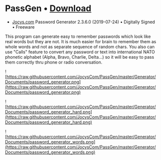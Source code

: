 
# PassGen • [Download](https://github.com/JocysCom/PassGen/releases/download/2.3.6/PassGen.zip)
 * <a target="_blank" href="http://www.jocys.com">Jocys.com</a> Password Generator 2.3.6.0 (2019-07-24) • Digitally Signed • Freeware

This program can generate easy to remember passwords which look like real words but they are not. It is much easier for brain to remember them as whole words and not as separate sequence of random chars. You also can use "Calls" feature to convert any password or text into international NATO phonetic alphabet (Alpha, Bravo, Charlie, Delta...) so it will be easy to pass them correctly thru phone or radio conversation.

![https://raw.githubusercontent.com/JocysCom/PassGen/master/Generator/Documents/password_generator.png](https://raw.githubusercontent.com/JocysCom/PassGen/master/Generator/Documents/password_generator.png)

![https://raw.githubusercontent.com/JocysCom/PassGen/master/Generator/Documents/password_generator_hard.png](https://raw.githubusercontent.com/JocysCom/PassGen/master/Generator/Documents/password_generator_hard.png)

![https://raw.githubusercontent.com/JocysCom/PassGen/master/Generator/Documents/password_generator_words.png](https://raw.githubusercontent.com/JocysCom/PassGen/master/Generator/Documents/password_generator_words.png)
